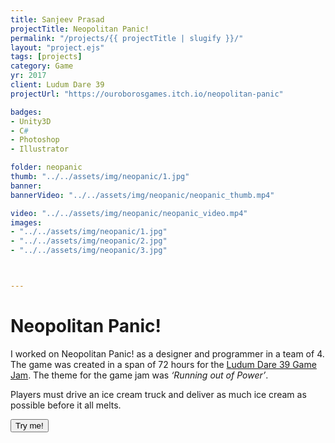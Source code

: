 ```yaml
---
title: Sanjeev Prasad
projectTitle: Neopolitan Panic!
permalink: "/projects/{{ projectTitle | slugify }}/"
layout: "project.ejs"
tags: [projects]
category: Game
yr: 2017
client: Ludum Dare 39
projectUrl: "https://ouroborosgames.itch.io/neopolitan-panic"

badges:
- Unity3D
- C#
- Photoshop
- Illustrator

folder: neopanic
thumb: "../../assets/img/neopanic/1.jpg"
banner:
bannerVideo: "../../assets/img/neopanic/neopanic_thumb.mp4"

video: "../../assets/img/neopanic/neopanic_video.mp4"
images: 
- "../../assets/img/neopanic/1.jpg"
- "../../assets/img/neopanic/2.jpg"
- "../../assets/img/neopanic/3.jpg"



---
```


# Neopolitan Panic!

I worked on Neopolitan Panic! as a designer and programmer in a team of 4. The game was created in a span of 72 hours for the [Ludum Dare 39 Game Jam](https://ldjam.com/events/ludum-dare/39). The theme for the game jam was *‘Running out of Power’*. 

Players must drive an ice cream truck and deliver as much ice cream as possible before it all melts.



<a href="https://ouroborosgames.itch.io/neopolitan-panic">
    <button type="button" class="btn btn-outline-light">Try me!</button>
</a>



